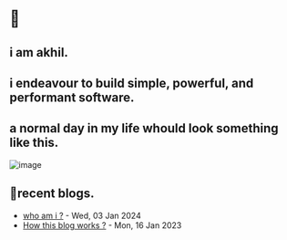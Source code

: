 # 👋
## i am **akhil**.
## i endeavour to build simple, powerful, and performant software.

## a normal day in my life whould look something like this.
![image](https://github.com/akhilsahuji/akhilsahuji/assets/46328560/b03b54be-40d2-476b-b14f-018d592fa82a)


## 📝recent blogs.
<!-- writing starts -->
* [who am i ?](https://akhilsahuji.github.io/blog/page/about/) - Wed, 03 Jan 2024
* [How this blog works ?](https://akhilsahuji.github.io/blog/post/2023-01-16-first-post/) - Mon, 16 Jan 2023
<!-- writing ends -->
